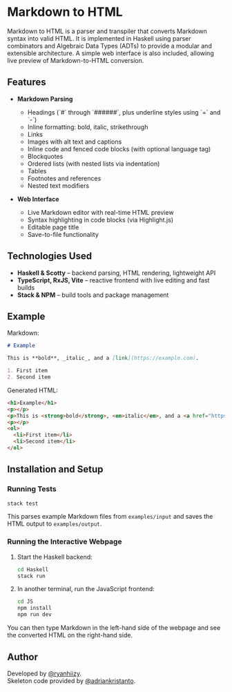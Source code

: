 # Markdown to HTML

Markdown to HTML is a parser and transpiler that converts Markdown syntax into valid HTML. It is implemented in Haskell using parser combinators and Algebraic Data Types (ADTs) to provide a modular and extensible architecture. A simple web interface is also included, allowing live preview of Markdown-to-HTML conversion.

## Features

- **Markdown Parsing**

  - Headings (\`#\` through \`######\`, plus underline styles using \`=\` and \`-\`)
  - Inline formatting: bold, italic, strikethrough
  - Links
  - Images with alt text and captions
  - Inline code and fenced code blocks (with optional language tag)
  - Blockquotes
  - Ordered lists (with nested lists via indentation)
  - Tables
  - Footnotes and references
  - Nested text modifiers

- **Web Interface**

  - Live Markdown editor with real-time HTML preview
  - Syntax highlighting in code blocks (via Highlight.js)
  - Editable page title
  - Save-to-file functionality

## Technologies Used

- **Haskell \& Scotty** – backend parsing, HTML rendering, lightweight API
- **TypeScript, RxJS, Vite** – reactive frontend with live editing and fast builds
- **Stack \& NPM** – build tools and package management

## Example

Markdown:

```markdown
# Example

This is **bold**, _italic_, and a [link](https://example.com).

1. First item
2. Second item
```

Generated HTML:

```html
<h1>Example</h1>
<p></p>
<p>This is <strong>bold</strong>, <em>italic</em>, and a <a href="https://example.com">link</a>.</p>
<p></p>
<ol>
  <li>First item</li>
  <li>Second item</li>
</ol>
```

## Installation and Setup

### Running Tests

```bash
stack test
```

This parses example Markdown files from `examples/input` and saves the HTML output to `examples/output`.

### Running the Interactive Webpage

1. Start the Haskell backend:

   ```bash
   cd Haskell
   stack run
   ```

2. In another terminal, run the JavaScript frontend:

   ```bash
   cd JS
   npm install
   npm run dev
   ```

You can then type Markdown in the left-hand side of the webpage and see the converted HTML on the right-hand side.

## Author

Developed by [@ryanhiizy](https://github.com/ryanhiizy). \
Skeleton code provided by [@adriankristanto](https://github.com/adriankristanto).
